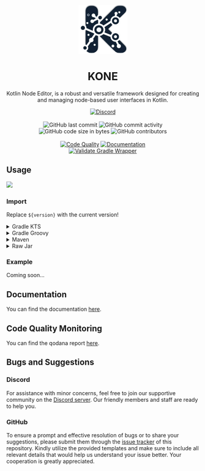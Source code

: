 <p align="center">
    <img height="128" src=".idea/icon.png" alt="Icon of KONE">
</p>

<h1 align="center">KONE</h1>

<p align="center">Kotlin Node Editor, is a robust and versatile framework designed for creating and managing node-based user interfaces in Kotlin.</p>

<div align="center">
    <a href="https://lyzev.github.io/discord"><img src="https://img.shields.io/discord/610120595765723137?logo=discord" alt="Discord"/></a>
    <br><br>
    <img src="https://img.shields.io/github/last-commit/Lyzev/KONE" alt="GitHub last commit"/>
    <img src="https://img.shields.io/github/commit-activity/w/Lyzev/KONE" alt="GitHub commit activity"/>
    <br>
    <img src="https://img.shields.io/github/languages/code-size/Lyzev/KONE" alt="GitHub code size in bytes"/>
    <img src="https://img.shields.io/github/contributors/Lyzev/KONE" alt="GitHub contributors"/>
    <br><br>
    <a href="https://github.com/Lyzev/KONE/actions/workflows/code-quality.yml"><img src="https://github.com/Lyzev/KONE/actions/workflows/code-quality.yml/badge.svg" alt="Code Quality"/></a>
    <a href="https://github.com/Lyzev/KONE/actions/workflows/documentation.yml"><img src="https://github.com/Lyzev/KONE/actions/workflows/documentation.yml/badge.svg" alt="Documentation"/></a>
    <br>
    <a href="https://github.com/Lyzev/KONE/actions/workflows/gradle-wrapper-validation.yml"><img src="https://github.com/Lyzev/KONE/actions/workflows/gradle-wrapper-validation.yml/badge.svg" alt="Validate Gradle Wrapper"/></a>
</div>

## Usage

[![](https://jitpack.io/v/Lyzev/KONE.svg?label=Release)](https://jitpack.io/#Lyzev/KONE)

### Import

Replace `${version}` with the current version!

<details>
        <summary>Gradle KTS</summary>

```kt
repositories {
    maven("https://jitpack.io")
}

dependencies {
    implementation("com.github.Lyzev:KONE:${version}")
}
```

</details>

<details>
        <summary>Gradle Groovy</summary>

```groovy
repositories {
    maven { url 'https://jitpack.io' }
}

dependencies {
    implementation 'com.github.Lyzev:KONE:${version}'
}
```

</details>

<details>
        <summary>Maven</summary>

```xml

<repositories>
    <repository>
        <id>jitpack.io</id>
        <url>https://jitpack.io</url>
    </repository>
</repositories>

<dependencies>
    <dependency>
        <groupId>com.github.Lyzev</groupId>
        <artifactId>KONE</artifactId>
        <version>${version}</version>
    </dependency>
</dependencies>
```

</details>

<details>
        <summary>Raw Jar</summary>

1. Go to the [release page](https://github.com/Lyzev/KONE/releases).
2. Download KONE-${version}.jar.
3. Add the jar to your classpath.

</details>

### Example

Coming soon...

## Documentation

You can find the documentation [here](https://lyzev.github.io/KONE/dokka).

## Code Quality Monitoring

You can find the qodana report [here](https://lyzev.github.io/KONE/qodana).

## Bugs and Suggestions

### Discord

For assistance with minor concerns, feel free to join our supportive community on
the [Discord server](https://lyzev.github.io/discord). Our friendly members and staff are ready to help you.

### GitHub

To ensure a prompt and effective resolution of bugs or to share your suggestions, please submit them through
the [issue tracker](https://github.com/Lyzev/KONE/issues) of this repository. Kindly utilize the provided templates
and make sure to include all relevant details that would help us understand your issue better. Your cooperation is
greatly appreciated.
